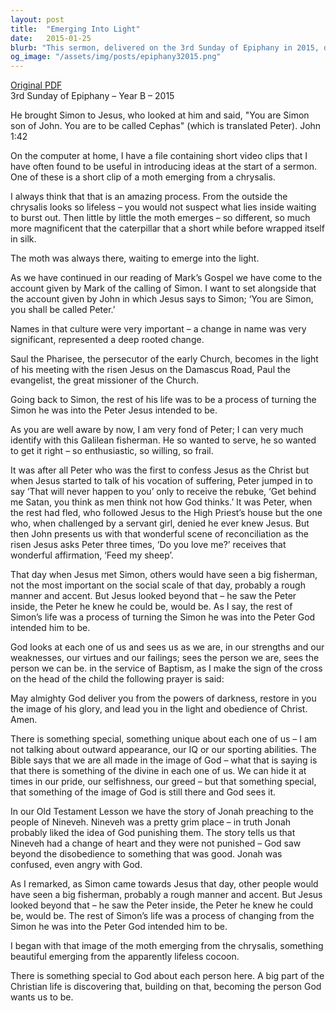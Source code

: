 ```yaml
---
layout: post
title:  "Emerging Into Light"
date:   2015-01-25
blurb: "This sermon, delivered on the 3rd Sunday of Epiphany in 2015, discusses the transformation of Simon into Peter as per the teachings of Jesus. It draws a parallel between this transformation and the metamorphosis of a moth, emphasizing the idea that there is something divine in each one of us, waiting to emerge. The sermon also touches upon the importance of names and the significance of their change in biblical times."
og_image: "/assets/img/posts/epiphany32015.png"
---
```

[Original PDF](/assets/pdf/epiphany32015.pdf)    
3rd Sunday of Epiphany – Year B – 2015

He brought Simon to Jesus, who looked at him and said, "You are Simon son of John. You are to be called Cephas" (which is translated Peter). John 1:42

On the computer at home, I have a file containing short video clips that I have often found to be useful in introducing ideas at the start of a sermon. One of these is a short clip of a moth emerging from a chrysalis.

I always think that that is an amazing process. From the outside the chrysalis looks so lifeless – you would not suspect what lies inside waiting to burst out. Then little by little the moth emerges – so different, so much more magnificent that the caterpillar that a short while before wrapped itself in silk.

The moth was always there, waiting to emerge into the light.

As we have continued in our reading of Mark’s Gospel we have come to the account given by Mark of the calling of Simon. I want to set alongside that the account given by John in which Jesus says to Simon; ‘You are Simon, you shall be called Peter.’

Names in that culture were very important – a change in name was very significant, represented a deep rooted change.

Saul the Pharisee, the persecutor of the early Church, becomes in the light of his meeting with the risen Jesus on the Damascus Road, Paul the evangelist, the great missioner of the Church.

Going back to Simon, the rest of his life was to be a process of turning the Simon he was into the Peter Jesus intended to be.

As you are well aware by now, I am very fond of Peter; I can very much identify with this Galilean fisherman. He so wanted to serve, he so wanted to get it right – so enthusiastic, so willing, so frail.

It was after all Peter who was the first to confess Jesus as the Christ but when Jesus started to talk of his vocation of suffering, Peter jumped in to say ‘That will never happen to you’ only to receive the rebuke, ‘Get behind me Satan, you think as men think not how God thinks.’ It was Peter, when the rest had fled, who followed Jesus to the High Priest’s house but the one who, when challenged by a servant girl, denied he ever knew Jesus. But then John presents us with that wonderful scene of reconciliation as the risen Jesus asks Peter three times, ‘Do you love me?’ receives that wonderful affirmation, ‘Feed my sheep’.

That day when Jesus met Simon, others would have seen a big fisherman, not the most important on the social scale of that day, probably a rough manner and accent. But Jesus looked beyond that – he saw the Peter inside, the Peter he knew he could be, would be. As I say, the rest of Simon’s life was a process of turning the Simon he was into the Peter God intended him to be.

God looks at each one of us and sees us as we are, in our strengths and our weaknesses, our virtues and our failings; sees the person we are, sees the person we can be. in the service of Baptism, as I make the sign of the cross on the head of the child the following prayer is said:

May almighty God deliver you from the powers of darkness, restore in you the image of his glory, and lead you in the light and obedience of Christ. Amen.

There is something special, something unique about each one of us – I am not talking about outward appearance, our IQ or our sporting abilities. The Bible says that we are all made in the image of God – what that is saying is that there is something of the divine in each one of us. We can hide it at times in our pride, our selfishness, our greed – but that something special, that something of the image of God is still there and God sees it.

In our Old Testament Lesson we have the story of Jonah preaching to the people of Nineveh. Nineveh was a pretty grim place – in truth Jonah probably liked the idea of God punishing them. The story tells us that Nineveh had a change of heart and they were not punished – God saw beyond the disobedience to something that was good. Jonah was confused, even angry with God.

As I remarked, as Simon came towards Jesus that day, other people would have seen a big fisherman, probably a rough manner and accent. But Jesus looked beyond that – he saw the Peter inside, the Peter he knew he could be, would be. The rest of Simon’s life was a process of changing from the Simon he was into the Peter God intended him to be.

I began with that image of the moth emerging from the chrysalis, something beautiful emerging from the apparently lifeless cocoon.

There is something special to God about each person here. A big part of the Christian life is discovering that, building on that, becoming the person God wants us to be.
